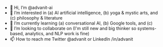 - 👋 Hi, I’m @advanit-ai
- 👀 I’m interested in (a) AI artificial intelligence, (b) yoga & mystic arts, and (c) philosophy & literature
- 🌱 I’m currently learning (a) conversational AI, (b) Google tools, and (c) 
- 💞️ I’m looking to collaborate on (I'm still new and big thinker so systems-based, analytics, and NLP work is fine)
- 📫 How to reach me Twitter @advanit or LinkedIn /in/advanit

<!---
advanit-ai/advanit-ai (1): MS ECE @ Hopkins. BS ECE @ Rutgers. BS BME @ Rutgers. Zumba / Social Ballroom (5+) Dancer. Yoga (5+) Practitioner. Knowledge Manager. Gentleman Researcher. Adventurer. Inventor. Explorer. Meditator. Wilderness First Aid Responder. Global Citizen. "Symbolist". he/him/cis.
advanit-ai/advanit-ai (2): *from LunchClub*  I'm an AI Engineer who loves work and life balance. I am seeking new opportunities or avenues of adventure. He loves to explore different topics, places, things, and people.
--->

